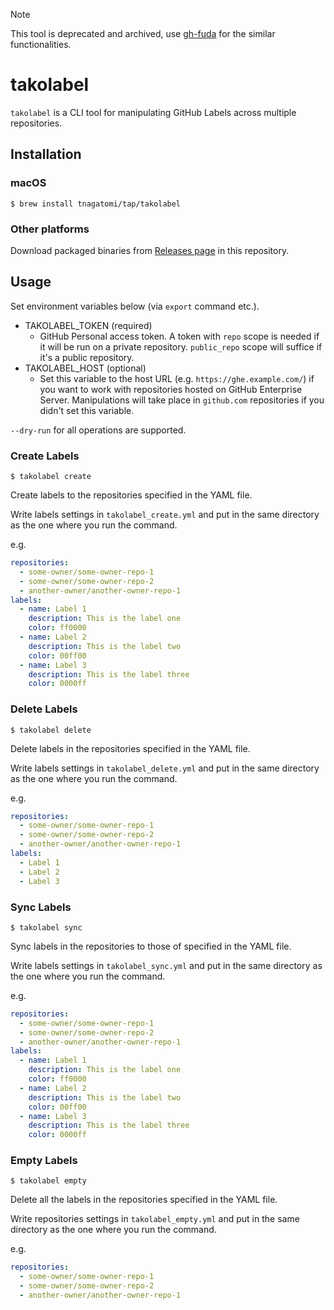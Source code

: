 > [!NOTE]
> This tool is deprecated and archived, use [gh-fuda](https://github.com/tnagatomi/gh-fuda) for the similar functionalities.

# takolabel

`takolabel` is a CLI tool for manipulating GitHub Labels across multiple repositories.

## Installation

### macOS

```console
$ brew install tnagatomi/tap/takolabel
```

### Other platforms

Download packaged binaries from [Releases page](https://github.com/tnagatomi/takolabel/releases) in this repository.

## Usage

Set environment variables below (via `export` command etc.).

- TAKOLABEL_TOKEN (required)
  - GitHub Personal access token. A token with `repo` scope is needed if it will be run on a private repository. `public_repo` scope will suffice if it's a public repository.
- TAKOLABEL_HOST (optional)
  - Set this variable to the host URL (e.g. `https://ghe.example.com/`) if you want to work with repositories hosted on GitHub Enterprise Server. Manipulations will take place in `github.com` repositories if you didn't set this variable.

`--dry-run` for all operations are supported.

### Create Labels

```console
$ takolabel create
```

Create labels to the repositories specified in the YAML file.

Write labels settings in `takolabel_create.yml` and put in the same directory as the one where you run the command.

e.g.

```yaml
repositories:
  - some-owner/some-owner-repo-1
  - some-owner/some-owner-repo-2
  - another-owner/another-owner-repo-1
labels:
  - name: Label 1
    description: This is the label one 
    color: ff0000
  - name: Label 2
    description: This is the label two
    color: 00ff00
  - name: Label 3
    description: This is the label three
    color: 0000ff
```

### Delete Labels

```console
$ takolabel delete
```

Delete labels in the repositories specified in the YAML file.

Write labels settings in `takolabel_delete.yml` and put in the same directory as the one where you run the command.

e.g.

```yaml
repositories:
  - some-owner/some-owner-repo-1
  - some-owner/some-owner-repo-2
  - another-owner/another-owner-repo-1
labels:
  - Label 1
  - Label 2
  - Label 3
```

### Sync Labels

```console
$ takolabel sync
```

Sync labels in the repositories to those of specified in the YAML file.

Write labels settings in `takolabel_sync.yml` and put in the same directory as the one where you run the command.

e.g.

```yaml
repositories:
  - some-owner/some-owner-repo-1
  - some-owner/some-owner-repo-2
  - another-owner/another-owner-repo-1
labels:
  - name: Label 1
    description: This is the label one
    color: ff0000
  - name: Label 2
    description: This is the label two
    color: 00ff00
  - name: Label 3
    description: This is the label three
    color: 0000ff
```

### Empty Labels

```console
$ takolabel empty
```

Delete all the labels in the repositories specified in the YAML file.

Write repositories settings in `takolabel_empty.yml` and put in the same directory as the one where you run the command.

e.g.

```yaml
repositories:
  - some-owner/some-owner-repo-1
  - some-owner/some-owner-repo-2
  - another-owner/another-owner-repo-1
```

